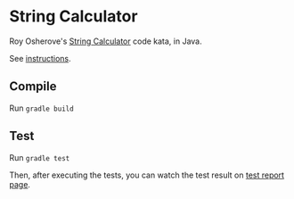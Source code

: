 # String Calculator

Roy Osherove's [String Calculator](http://osherove.com/tdd-kata-1/) code kata, in Java.

See [instructions](instructions.md).

## Compile

Run `gradle build`

## Test

Run `gradle test`

Then, after executing the tests, you can watch the test result on [test report page](./build/reports/tests/test/index.html).
